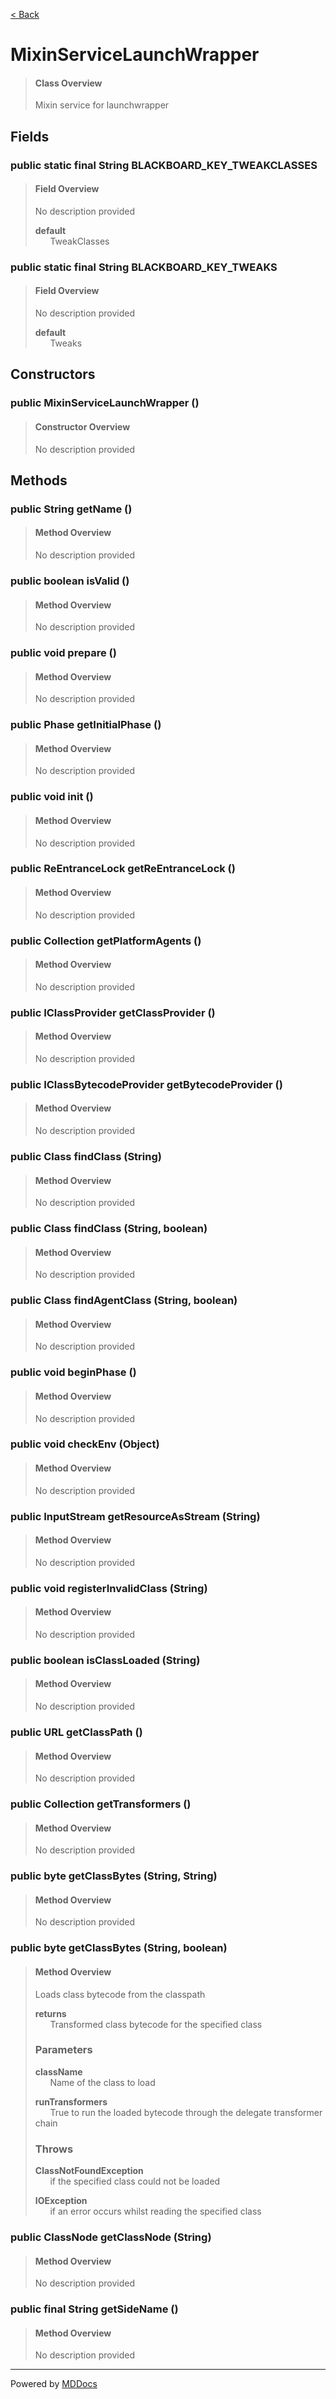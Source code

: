 [< Back](../README.md)
# MixinServiceLaunchWrapper #
>#### Class Overview ####
>Mixin service for launchwrapper
## Fields ##
### public static final String BLACKBOARD_KEY_TWEAKCLASSES ###
>#### Field Overview ####
>No description provided
>
>**default**<br />
>&nbsp;&nbsp;&nbsp;&nbsp;&nbsp;&nbsp;TweakClasses
>
### public static final String BLACKBOARD_KEY_TWEAKS ###
>#### Field Overview ####
>No description provided
>
>**default**<br />
>&nbsp;&nbsp;&nbsp;&nbsp;&nbsp;&nbsp;Tweaks
>
## Constructors ##
### public MixinServiceLaunchWrapper () ###
>#### Constructor Overview ####
>No description provided
>
## Methods ##
### public String getName () ###
>#### Method Overview ####
>No description provided
>
### public boolean isValid () ###
>#### Method Overview ####
>No description provided
>
### public void prepare () ###
>#### Method Overview ####
>No description provided
>
### public Phase getInitialPhase () ###
>#### Method Overview ####
>No description provided
>
### public void init () ###
>#### Method Overview ####
>No description provided
>
### public ReEntranceLock getReEntranceLock () ###
>#### Method Overview ####
>No description provided
>
### public Collection getPlatformAgents () ###
>#### Method Overview ####
>No description provided
>
### public IClassProvider getClassProvider () ###
>#### Method Overview ####
>No description provided
>
### public IClassBytecodeProvider getBytecodeProvider () ###
>#### Method Overview ####
>No description provided
>
### public Class findClass (String) ###
>#### Method Overview ####
>No description provided
>
### public Class findClass (String, boolean) ###
>#### Method Overview ####
>No description provided
>
### public Class findAgentClass (String, boolean) ###
>#### Method Overview ####
>No description provided
>
### public void beginPhase () ###
>#### Method Overview ####
>No description provided
>
### public void checkEnv (Object) ###
>#### Method Overview ####
>No description provided
>
### public InputStream getResourceAsStream (String) ###
>#### Method Overview ####
>No description provided
>
### public void registerInvalidClass (String) ###
>#### Method Overview ####
>No description provided
>
### public boolean isClassLoaded (String) ###
>#### Method Overview ####
>No description provided
>
### public URL getClassPath () ###
>#### Method Overview ####
>No description provided
>
### public Collection getTransformers () ###
>#### Method Overview ####
>No description provided
>
### public byte getClassBytes (String, String) ###
>#### Method Overview ####
>No description provided
>
### public byte getClassBytes (String, boolean) ###
>#### Method Overview ####
>Loads class bytecode from the classpath
>
>**returns**<br />
>&nbsp;&nbsp;&nbsp;&nbsp;&nbsp;&nbsp;Transformed class bytecode for the specified class
>
>### Parameters ###
>**className**<br />
>&nbsp;&nbsp;&nbsp;&nbsp;&nbsp;&nbsp;Name of the class to load
>
>**runTransformers**<br />
>&nbsp;&nbsp;&nbsp;&nbsp;&nbsp;&nbsp;True to run the loaded bytecode through the
      delegate transformer chain
>
>### Throws ###
>**ClassNotFoundException**<br />
>&nbsp;&nbsp;&nbsp;&nbsp;&nbsp;&nbsp;if the specified class could not be loaded
>
>**IOException**<br />
>&nbsp;&nbsp;&nbsp;&nbsp;&nbsp;&nbsp;if an error occurs whilst reading the specified class
>
### public ClassNode getClassNode (String) ###
>#### Method Overview ####
>No description provided
>
### public final String getSideName () ###
>#### Method Overview ####
>No description provided
>

---
Powered by [MDDocs](https://github.com/VRCube/MDDocs)